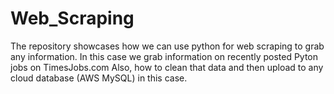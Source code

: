 # Web_Scraping
The repository showcases how we can use python for web scraping to grab any information. In this case we grab information on recently posted Pyton jobs on TimesJobs.com
Also, how to clean that data and then upload to any cloud database (AWS MySQL) in this case.
